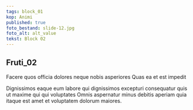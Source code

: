 ```yaml
---
tags: block_01
kop: Animi
published: true
foto_bestand: slide-12.jpg
foto_alt: alt_value
tekst: Block 02
---
```

  
## Fruti_02

Facere quos officia dolores neque nobis asperiores Quas ea et est impedit

Dignissimos eaque eum labore qui dignissimos excepturi consequatur quis ut maxime qui qui voluptates Omnis aspernatur minus debitis aperiam quia itaque est amet et voluptatem dolorum maiores.
